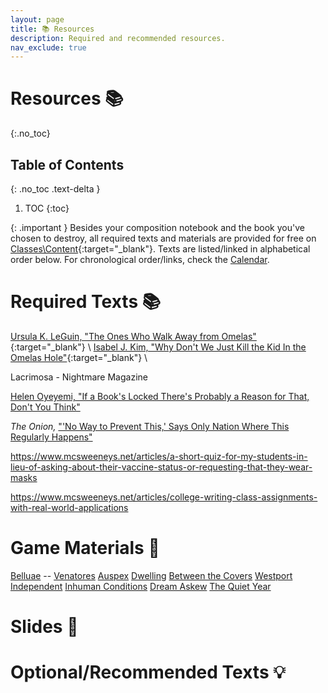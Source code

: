 ```yaml
---
layout: page
title: 📚 Resources
description: Required and recommended resources.
nav_exclude: true
---
```


# Resources 📚
{:.no_toc}

## Table of Contents
{: .no_toc .text-delta }

1. TOC
{:toc}

{: .important }
Besides your composition notebook and the book you've chosen to destroy, all required texts and materials are provided for free on [Classes\Content](#){:target="_blank"}. Texts are listed/linked in alphabetical order below. For chronological order/links, check the [Calendar](/calendar.md).


# Required Texts 📚

[Ursula K. LeGuin, "The Ones Who Walk Away from Omelas"](https://dn721901.ca.archive.org/0/items/the-ones-who-walk-away-from-omelas-ursula-k-leguin/The%20Ones%20Who%20Walk%20Away%20from%20Omelas%20-%20Ursula%20K%20LeGuin.pdf){:target="_blank"} \\
[Isabel J. Kim, "Why Don't We Just Kill the Kid In the Omelas Hole"](https://clarkesworldmagazine.com/kim_02_24/){:target="_blank"} \\


Lacrimosa - Nightmare Magazine


[Helen Oyeyemi, "If a Book's Locked There's Probably a Reason for That, Don't You Think"](https://www.buzzfeed.com/helenoyeyemi/keys)


*The Onion,* ["'No Way to Prevent This,' Says Only Nation Where This Regularly Happens"](https://theonion.com/no-way-to-prevent-this-says-only-nation-where-this-r-1819576527/)



https://www.mcsweeneys.net/articles/a-short-quiz-for-my-students-in-lieu-of-asking-about-their-vaccine-status-or-requesting-that-they-wear-masks

https://www.mcsweeneys.net/articles/college-writing-class-assignments-with-real-world-applications

# Game Materials 🎲

[Belluae](#) -- [Venatores](#)
[Auspex](#)
[Dwelling](#)
[Between the Covers](#)
[Westport Independent](#)
[Inhuman Conditions](#)
[Dream Askew](#)
[The Quiet Year](#)


# Slides 🛝




# Optional/Recommended Texts 💡
